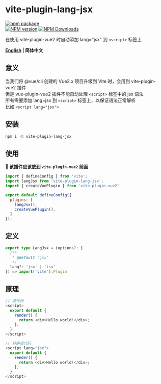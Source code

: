 # vite-plugin-lang-jsx

[![npm package](https://nodei.co/npm/vite-plugin-lang-jsx.png?downloads=true&downloadRank=true&stars=true)](https://www.npmjs.com/package/vite-plugin-lang-jsx)
<br/>
[![NPM version](https://img.shields.io/npm/v/vite-plugin-lang-jsx.svg?style=flat)](https://npmjs.org/package/vite-plugin-lang-jsx)
[![NPM Downloads](https://img.shields.io/npm/dm/vite-plugin-lang-jsx.svg?style=flat)](https://npmjs.org/package/vite-plugin-lang-jsx)

在使用 vite-plugin-vue2 时自动添加 lang="jsx" 到 `<script>` 标签上

**[English](https://github.com/caoxiemeihao/vite-plugins/blob/main/packages/lang-jsx#readme) | 简体中文**

## 意义

当我们将 @vue/cli 创建的 Vue2.x 项目升级到 Vite 时，会用到 vite-plugin-vue2 插件  
但是 vue-plugin-vue2 插件不能自动处理 `<script>` 标签中的 jsx 语法  
所有需要添加 lang=jsx 到 `<script>` 标签上，以保证语法正常解析  
比如 `<script lang="jsx">`  

## 安装

```bash
npm i -D vite-plugin-lang-jsx
```

## 使用

**🚧 该插件应该放到 `vite-plugin-vue2` 前面**

```js
import { defineConfig } from 'vite';
import langJsx from 'vite-plugin-lang-jsx';
import { createVuePlugin } from 'vite-plugin-vue2'

export default defineConfig({
  plugins: [
    langJsx(),
    createVuePlugin(),
  ]
});
```

## 定义

```typescript
export type LangJsx = (options?: {
  /**
   * @default 'jsx'
   */
  lang?: 'jsx' | 'tsx'
}) => import('vite').Plugin
```

## 原理

```js
// 源代码
<script>
  export default {
    render() {
      return <div>Hello world!</div>;
    },
  }
</script>

// 转换后代码
<script lang="jsx">
  export default {
    render() {
      return <div>Hello world!</div>;
    },
  }
</script>
```
